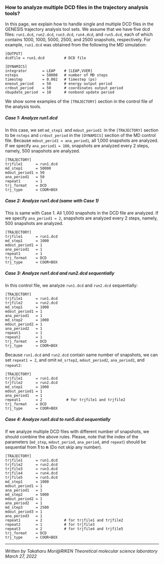 ### How to analyze multiple DCD files in the trajectory analysis tools?

In this page, we explain how to handle single and multiple DCD files in
the GENESIS trajectory analysis tool sets. We assume that we have five
dcd files: `run1.dcd`, `run2.dcd`, `run3.dcd`, `run4.dcd`, and
`run5.dcd`, each of which contains 1000, 1000, 5000, 2500, and 2500
snapshots, respectively. For example, `run1.dcd` was obtained from the
following the MD simulation:

    [OUTPUT]
    dcdfile = run1.dcd         # DCD file

    [DYNAMICS]
    integrator       = LEAP    # [LEAP,VVER]
    nsteps           = 50000   # number of MD steps
    timestep         = 0.002   # timestep (ps)
    eneout_period    = 50      # energy output period
    crdout_period    = 50      # coordinates output period
    nbupdate_period  = 10      # nonbond update period

We show some examples of the `[TRAJECTORY]` section in the control file
of the analysis tools.

#####  Case 1: Analyze run1.dcd

In this case, we set `md_step1 `and `mdout_period1 `in the
`[TRAJECTORY]` section to be `nsteps` and `crdout_period` in the
`[DYNAMICS]` section of the MD control file. Because
`mdout_perid1 = ana_period1`, all 1,000 snapshots are analyzed. If we
specify `ana_period1 = 100`, snapshots are analyzed every 2 steps,
namely, 500 snapshots are analyzed.

    [TRAJECTORY]
    trjfile1      = run1.dcd
    md_step1      = 50000
    mdout_period1 = 50        
    ana_period1   = 50
    repeat1       = 1
    trj_format    = DCD
    trj_type      = COOR+BOX     

#####  Case 2: Analyze run1.dcd (same with Case 1)

This is same with Case 1. All 1,000 snapshots in the DCD file are
analyzed. If we specify `ana_period1 = 2`, snapshots are analyzed every
2 steps, namely, 500 snapshots are analyzed.

    [TRAJECTORY]
    trjfile1      = run1.dcd
    md_step1      = 1000
    mdout_period1 = 1        
    ana_period1   = 1
    repeat1       = 1
    trj_format    = DCD
    trj_type      = COOR+BOX         

#####  Case 3: Analyze run1.dcd and run2.dcd sequentially

In this control file, we analyze `run1.dcd` and `run2.dcd` sequentially:

    [TRAJECTORY]
    trjfile1      = run1.dcd
    trjfile2      = run2.dcd
    md_step1      = 1000
    mdout_period1 = 1        
    ana_period1   = 1      
    md_step2      = 1000
    mdout_period2 = 1        
    ana_period2   = 1      
    repeat1       = 1
    repeat2       = 1
    trj_format    = DCD 
    trj_type      = COOR+BOX 

Because `run1.dcd` and `run2.dcd` contain same number of snapshots, we
can set `repeat1 = 2`, and omit `md_srtep2`, `mdout_period2`,
`ana_period2`, and `repeat2`:

    [TRAJECTORY]
    trjfile1      = run1.dcd
    trjfile2      = run2.dcd
    md_step1      = 1000
    mdout_period1 = 1        
    ana_period1   = 1      
    repeat1       = 2           # for trjfile1 and trjfile2
    trj_format    = DCD
    trj_type      = COOR+BOX 

#####  Case 4: Analyze run1.dcd to run5.dcd sequentially

If we analyze multiple DCD files with different number of snapshots, we
should combine the above rules. Please, note that the index of the
parameters (`md_step`, `mdout_period`, `ana_period`, and `repeat`)
should be sequential from **1** to **n** (Do not skip any number).

    [TRAJECTORY]
    trjfile1      = run1.dcd
    trjfile2      = run2.dcd
    trjfile3      = run3.dcd
    trjfile4      = run4.dcd
    trjfile5      = run5.dcd
    md_step1      = 1000
    mdout_period1 = 1        
    ana_period1   = 1      
    md_step2      = 5000
    mdout_period2 = 1        
    ana_period2   = 1      
    md_step3      = 2500
    mdout_period3 = 1        
    ana_period3   = 1      
    repeat1       = 2          # for trjfile1 and trjfile2
    repeat2       = 1          # for trjfile3
    repeat3       = 2          # for trjfile4 and trjfile5
    trj_format    = DCD
    trj_type      = COOR+BOX

------------------------------------------------------------------------

*Written by Takaharu Mori@RIKEN Theoretical molecular science
laboratory\
March 27, 2022*

